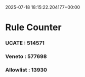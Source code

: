 2025-07-18 18:15:22.204177+00:00
# Rule Counter 
 ### UCATE : 514571

 ### Veneto : 577698

 ### Allowlist : 13930